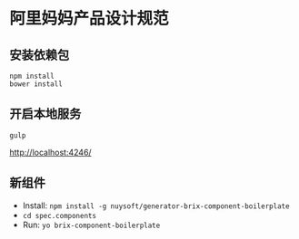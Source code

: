 # 阿里妈妈产品设计规范

## 安装依赖包

```
npm install
bower install
```

## 开启本地服务

```
gulp
```

<http://localhost:4246/>

## 新组件

* Install: `npm install -g nuysoft/generator-brix-component-boilerplate`
* `cd spec.components`
* Run: `yo brix-component-boilerplate`
